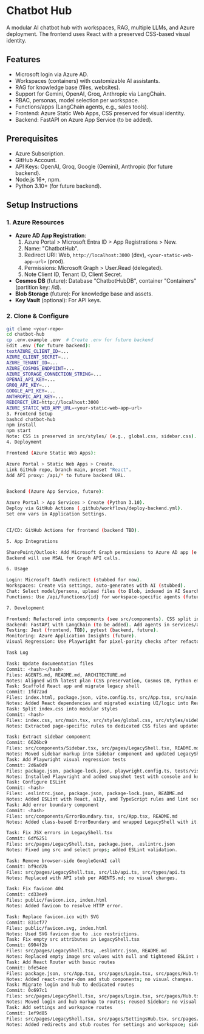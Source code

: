 # Chatbot Hub

A modular AI chatbot hub with workspaces, RAG, multiple LLMs, and Azure deployment. The frontend uses React with a preserved CSS-based visual identity.

## Features
- Microsoft login via Azure AD.
- Workspaces (containers) with customizable AI assistants.
- RAG for knowledge base (files, websites).
- Support for Gemini, OpenAI, Groq, Anthropic via LangChain.
- RBAC, personas, model selection per workspace.
- Functions/apps (LangChain agents, e.g., sales tools).
- Frontend: Azure Static Web Apps, CSS preserved for visual identity.
- Backend: FastAPI on Azure App Service (to be added).

## Prerequisites
- Azure Subscription.
- GitHub Account.
- API Keys: OpenAI, Groq, Google (Gemini), Anthropic (for future backend).
- Node.js 16+, npm.
- Python 3.10+ (for future backend).

## Setup Instructions

### 1. Azure Resources
- **Azure AD App Registration**:
  1. Azure Portal > Microsoft Entra ID > App Registrations > New.
  2. Name: "ChatbotHub".
  3. Redirect URI: Web, `http://localhost:3000` (dev), `<your-static-web-app-url>` (prod).
  4. Permissions: Microsoft Graph > User.Read (delegated).
  5. Note Client ID, Tenant ID, Client Secret.
- **Cosmos DB** (future): Database "ChatbotHubDB", container "Containers" (partition key: /id).
- **Blob Storage** (future): For knowledge base and assets.
- **Key Vault** (optional): For API keys.

### 2. Clone & Configure
```bash
git clone <your-repo>
cd chatbot-hub
cp .env.example .env  # Create .env for future backend
Edit .env (for future backend):
textAZURE_CLIENT_ID=...
AZURE_CLIENT_SECRET=...
AZURE_TENANT_ID=...
AZURE_COSMOS_ENDPOINT=...
AZURE_STORAGE_CONNECTION_STRING=...
OPENAI_API_KEY=...
GROQ_API_KEY=...
GOOGLE_API_KEY=...
ANTHROPIC_API_KEY=...
REDIRECT_URI=http://localhost:3000
AZURE_STATIC_WEB_APP_URL=<your-static-web-app-url>
3. Frontend Setup
bashcd chatbot-hub
npm install
npm start
Note: CSS is preserved in src/styles/ (e.g., global.css, sidebar.css). Do not modify style rules to maintain visual identity.
4. Deployment

Frontend (Azure Static Web Apps):

Azure Portal > Static Web Apps > Create.
Link GitHub repo, branch main, preset "React".
Add API proxy: /api/* to future backend URL.


Backend (Azure App Service, future):

Azure Portal > App Services > Create (Python 3.10).
Deploy via GitHub Actions (.github/workflows/deploy-backend.yml).
Set env vars in Application Settings.


CI/CD: GitHub Actions for frontend (backend TBD).

5. App Integrations

SharePoint/Outlook: Add Microsoft Graph permissions to Azure AD app (e.g., Files.ReadWrite) for future backend.
Backend will use MSAL for Graph API calls.

6. Usage

Login: Microsoft OAuth redirect (stubbed for now).
Workspaces: Create via settings, auto-generates with AI (stubbed).
Chat: Select model/persona, upload files (to Blob, indexed in AI Search, stubbed).
Functions: Use /api/functions/{id} for workspace-specific agents (future).

7. Development

Frontend: Refactored into components (see src/components). CSS split into styles/ but unchanged for identity.
Backend: FastAPI with LangChain (to be added). Add agents in services/agents.py.
Testing: Jest (frontend, TBD), pytest (backend, future).
Monitoring: Azure Application Insights (future).
Visual Regression: Use Playwright for pixel-parity checks after refactors.

Task Log

Task: Update documentation files
Commit: <hash></hash>
Files: AGENTS.md, README.md, ARCHITECTURE.md
Notes: Aligned with latest plan (CSS preservation, Cosmos DB, Python embeddings).
Task: Scaffold React app and migrate legacy shell
Commit: 1fd72ad
Files: index.html, package.json, vite.config.ts, src/App.tsx, src/main.tsx, src/pages/LegacyShell.tsx
Notes: Added React dependencies and migrated existing UI/logic into React components.
Task: Split index.css into modular styles
Commit: <hash>
Files: index.css, src/main.tsx, src/styles/global.css, src/styles/sidebar.css, src/styles/chat.css, src/styles/hub.css, src/styles/settings.css, src/styles/modal.css
Notes: Extracted page-specific rules to dedicated CSS files and updated imports.

Task: Extract sidebar component
Commit: 6626bc9
Files: src/components/Sidebar.tsx, src/pages/LegacyShell.tsx, README.md
Notes: Moved sidebar markup into Sidebar component and updated LegacyShell.
Task: Add Playwright visual regression tests
Commit: 2d6a0d9
Files: package.json, package-lock.json, playwright.config.ts, tests/visual.test.ts
Notes: Installed Playwright and added snapshot test with console and keyboard checks.
Task: Configure ESLint
Commit: <hash>
Files: .eslintrc.json, package.json, package-lock.json, README.md
Notes: Added ESLint with React, a11y, and TypeScript rules and lint script.
Task: Add error boundary component
Commit: <hash>
Files: src/components/ErrorBoundary.tsx, src/App.tsx, README.md
Notes: Added class-based ErrorBoundary and wrapped LegacyShell with it.

Task: Fix JSX errors in LegacyShell.tsx
Commit: 6df6251
Files: src/pages/LegacyShell.tsx, package.json, .eslintrc.json
Notes: Fixed img src and select props; added ESLint validation.

Task: Remove browser-side GoogleGenAI call
Commit: bf9cd2b
Files: src/pages/LegacyShell.tsx, src/lib/api.ts, src/types/api.ts
Notes: Replaced with API stub per AGENTS.md; no visual changes.

Task: Fix favicon 404
Commit: cd33ee9
Files: public/favicon.ico, index.html
Notes: Added favicon to resolve HTTP error.

Task: Replace favicon.ico with SVG
Commit: 831cf77
Files: public/favicon.svg, index.html
Notes: Used SVG favicon due to .ico restrictions.
Task: Fix empty src attributes in LegacyShell.tsx
Commit: 6904f2b
Files: src/pages/LegacyShell.tsx, .eslintrc.json, README.md
Notes: Replaced empty image src values with null and tightened ESLint rules.
Task: Add React Router with basic routes
Commit: bfe54ee
Files: package.json, src/App.tsx, src/pages/Login.tsx, src/pages/Hub.tsx, src/pages/SettingsHub.tsx, src/pages/GlobalSettings.tsx, src/pages/Workspace.tsx, src/pages/Knowledge.tsx
Notes: Added react-router-dom and stub components; no visual changes.
Task: Migrate login and hub to dedicated routes
Commit: 0c697c1
Files: src/pages/LegacyShell.tsx, src/pages/Login.tsx, src/pages/Hub.tsx, src/styles/login.css, src/styles/hub.css, src/styles/global.css, src/main.tsx
Notes: Moved login and hub markup to routes; reused Sidebar; no visual changes.
Task: Add settings and workspace routes
Commit: 1ef9d85
Files: src/pages/LegacyShell.tsx, src/pages/SettingsHub.tsx, src/pages/GlobalSettings.tsx, src/pages/Workspace.tsx, src/pages/Knowledge.tsx, src/styles/workspace.css, src/main.tsx
Notes: Added redirects and stub routes for settings and workspace; sidebar reused.
